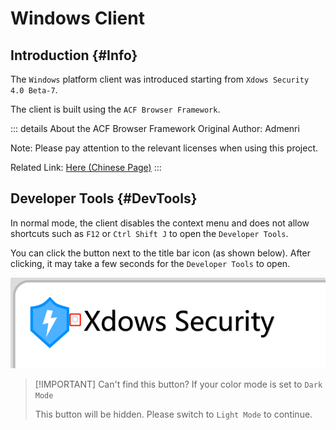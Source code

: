 # Windows Client

## Introduction {#Info}
The `Windows` platform client was introduced starting from `Xdows Security 4.0 Beta-7`.

The client is built using the `ACF Browser Framework`.

::: details About the ACF Browser Framework
Original Author: Admenri

Note: Please pay attention to the relevant licenses when using this project.

Related Link: [Here (Chinese Page)](https://bbs.125.la/forum.php?mod=viewthread&tid=14845602)
:::

## Developer Tools {#DevTools}

In normal mode, the client disables the context menu and does not allow shortcuts such as `F12` or `Ctrl Shift J` to open the `Developer Tools`.

You can click the button next to the title bar icon (as shown below). After clicking, it may take a few seconds for the `Developer Tools` to open.

![Developer Tools Open Button](./../PNG/Client-Windows-DevTools.png)

> [!IMPORTANT] Can't find this button?
> If your color mode is set to `Dark Mode`
>
> This button will be hidden. Please switch to `Light Mode` to continue.